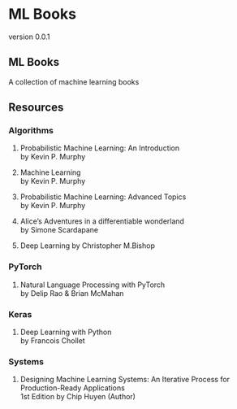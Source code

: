# ML Books


version 0.0.1

## ML Books

A collection of machine learning books


## Resources 

### Algorithms

1. Probabilistic Machine Learning: An Introduction  
by Kevin P. Murphy

2. Machine Learning  
by Kevin P. Murphy

3. Probabilistic Machine Learning: Advanced Topics  
by Kevin P. Murphy

4. Alice’s Adventures in a differentiable wonderland  
by Simone Scardapane

5. Deep Learning
   by Christopher M.Bishop
   

### PyTorch

1. Natural Language Processing with PyTorch  
by Delip Rao & Brian McMahan

### Keras
1. Deep Learning with Python  
by Francois Chollet

### Systems

1. Designing Machine Learning Systems: An Iterative Process for Production-Ready Applications  
1st Edition
by Chip Huyen (Author)





